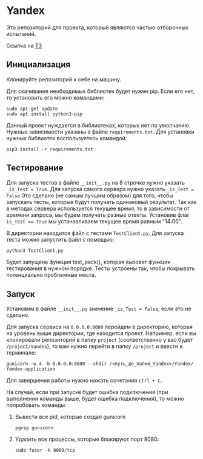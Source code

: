 # Yandex

Это репозиторий для проекта, который являются частью отборочных испытаний.

Ссылка на [ТЗ](https://disk.yandex.ru/d/TbWKTZbnOST80Q?w=1)

## Инициализация

Клонируйте репозиторий к себе на машину.  

Для скачивания необходимых библиотек будет нужен pip.
Если его нет, то установить его можно командами:

```shell
sudo apt-get update
sudo apt install python3-pip
```

Данный проект нуждается в библиотеках, которых нет по умолчанию. 
Нужные зависимости указаны в файле `requirements.txt`.
Для установки нужных библиотек воспользуетесь командой:

```shell
pip3 install -r requirements.txt
```

## Тестирование 

Для запуска тестов в файле `__init__.py` на 8 строчке нужно указать `_is_Test = True`.
Для запуска самого сервера нужно указать `_is_Test = False`
Это сделано (не самым лучшим образом) для того, чтобы запускать тесты, которые будут получать одинаковый результат. Так как в методах сервера используется текущее время, то в зависимости от времени запроса, мы будем получать разные ответы. Установив флаг `is_Test == True` мы устанавливаем текущее время равным "14:00". 

В директории находится файл с тестами `TestClient.py`. 
Для запуска теста можно запустить файл с помощью:
```python
python3 TestClient.py
```

Будет запущена функция test_pack(), которая вызовет функции тестирования в нужном порядке. 
Тесты устроены так, чтобы покрывать потенциально проблемные места.

## Запуск

Установим в файле `__init__.py` значение `_is_Test = False`, если это не сделано.

Для запуска сервиса на `0.0.0.0:8080` перейдем в директорию, которая на уровень выше директории, где находится проект. 
Например, если вы клонировали репозиторий в папку `project` (соответственно у вас будет `/project/Yandex`), то вам нужно перейти в папку `/project` и ввести в терминале:

```shell
gunicorn -w 4 -b 0.0.0.0:8080 --chdir /<путь_до_папки_Yandex>/Yandex/ Yandex:application
```

Для завершения работы нужно нажать сочетания `ctrl + C`. 

На случай, если при запуске будет ошибка подключения (при выполнении команды выше, будет ошибка подключения), то можно попробовать команды:


1) Вывести все pid, которые создал gunicorn
    ```
    pgrep gunicorn
    ```

2) Удалить все процессы, которые блокируют порт 8080:
    ```
    sudo fuser -k 8080/tcp
    ```
